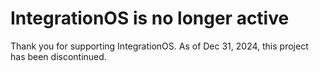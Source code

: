 # IntegrationOS is no longer active

Thank you for supporting IntegrationOS. As of Dec 31, 2024, this project has been discontinued.
